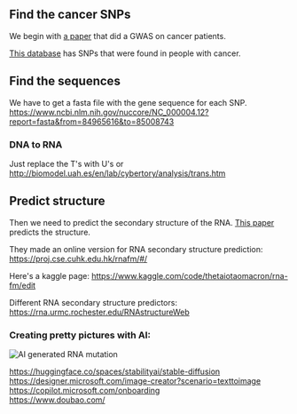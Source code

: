 ## Find the cancer SNPs
We begin with [a paper](https://pubmed.ncbi.nlm.nih.gov/31410488/) that did a GWAS on cancer patients. 

[This database](http://ibi.hzau.edu.cn/ncRNA-eQTL/cis.php) has SNPs that were found in people with cancer. 

## Find the sequences
We have to get a fasta file with the gene sequence for each SNP. 
https://www.ncbi.nlm.nih.gov/nuccore/NC_000004.12?report=fasta&from=84965616&to=85008743

### DNA to RNA
Just replace the T's with U's or
http://biomodel.uah.es/en/lab/cybertory/analysis/trans.htm

## Predict structure
Then we need to predict the secondary structure of the RNA. [This paper](https://arxiv.org/abs/2204.00300) predicts the structure. 

They made an online version for RNA secondary structure prediction: https://proj.cse.cuhk.edu.hk/rnafm/#/

Here's a kaggle page: https://www.kaggle.com/code/thetaiotaomacron/rna-fm/edit


Different RNA secondary structure predictors:
https://rna.urmc.rochester.edu/RNAstructureWeb



### Creating pretty pictures with AI:
![AI generated RNA mutation](https://github.com/user-attachments/assets/a8261c42-5729-4ee8-bfa5-17919d0b75bf)

https://huggingface.co/spaces/stabilityai/stable-diffusion \
https://designer.microsoft.com/image-creator?scenario=texttoimage \
https://copilot.microsoft.com/onboarding \
https://www.doubao.com/ 
